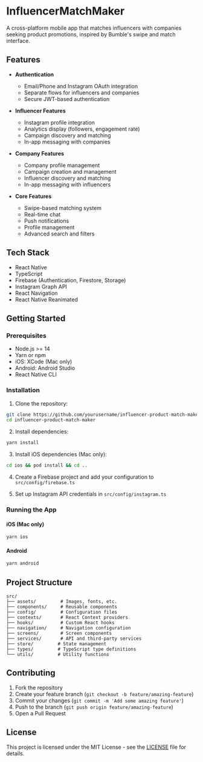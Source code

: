 # InfluencerMatchMaker

A cross-platform mobile app that matches influencers with companies seeking product promotions, inspired by Bumble's swipe and match interface.

## Features

- **Authentication**
  - Email/Phone and Instagram OAuth integration
  - Separate flows for influencers and companies
  - Secure JWT-based authentication

- **Influencer Features**
  - Instagram profile integration
  - Analytics display (followers, engagement rate)
  - Campaign discovery and matching
  - In-app messaging with companies

- **Company Features**
  - Company profile management
  - Campaign creation and management
  - Influencer discovery and matching
  - In-app messaging with influencers

- **Core Features**
  - Swipe-based matching system
  - Real-time chat
  - Push notifications
  - Profile management
  - Advanced search and filters

## Tech Stack

- React Native
- TypeScript
- Firebase (Authentication, Firestore, Storage)
- Instagram Graph API
- React Navigation
- React Native Reanimated

## Getting Started

### Prerequisites

- Node.js >= 14
- Yarn or npm
- iOS: XCode (Mac only)
- Android: Android Studio
- React Native CLI

### Installation

1. Clone the repository:
```bash
git clone https://github.com/yourusername/influencer-product-match-maker.git
cd influencer-product-match-maker
```

2. Install dependencies:
```bash
yarn install
```

3. Install iOS dependencies (Mac only):
```bash
cd ios && pod install && cd ..
```

4. Create a Firebase project and add your configuration to `src/config/firebase.ts`

5. Set up Instagram API credentials in `src/config/instagram.ts`

### Running the App

#### iOS (Mac only)
```bash
yarn ios
```

#### Android
```bash
yarn android
```

## Project Structure

```
src/
├── assets/         # Images, fonts, etc.
├── components/     # Reusable components
├── config/         # Configuration files
├── contexts/       # React Context providers
├── hooks/          # Custom React hooks
├── navigation/     # Navigation configuration
├── screens/        # Screen components
├── services/       # API and third-party services
├── store/         # State management
├── types/         # TypeScript type definitions
└── utils/         # Utility functions
```

## Contributing

1. Fork the repository
2. Create your feature branch (`git checkout -b feature/amazing-feature`)
3. Commit your changes (`git commit -m 'Add some amazing feature'`)
4. Push to the branch (`git push origin feature/amazing-feature`)
5. Open a Pull Request

## License

This project is licensed under the MIT License - see the [LICENSE](LICENSE) file for details. 